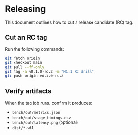 # Releasing

This document outlines how to cut a release candidate (RC) tag.

## Cut an RC tag

Run the following commands:

```bash
git fetch origin
git checkout main
git pull --ff-only
git tag -a v0.1.0-rc.2 -m "M1.1 RC drill"
git push origin v0.1.0-rc.2
```

## Verify artifacts

When the tag job runs, confirm it produces:

- `bench/out/metrics.json`
- `bench/out/stage_timings.csv`
- `bench/out/latency.png` (optional)
- `dist/*.whl`
